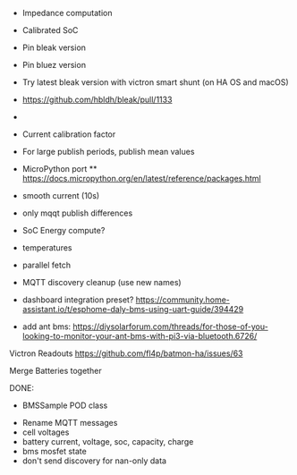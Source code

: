 * Impedance computation
* Calibrated SoC
* Pin bleak version
* Pin bluez version
* Try latest bleak version with victron smart shunt (on HA OS and macOS)
* https://github.com/hbldh/bleak/pull/1133
* 
* Current calibration factor
* For large publish periods, publish mean values
* MicroPython port
** https://docs.micropython.org/en/latest/reference/packages.html 

* smooth current (10s)
* only mqqt publish differences
* SoC Energy compute?
* temperatures
* parallel fetch

* MQTT discovery cleanup (use new names)
* dashboard integration preset? https://community.home-assistant.io/t/esphome-daly-bms-using-uart-guide/394429
* add ant bms: https://diysolarforum.com/threads/for-those-of-you-looking-to-monitor-your-ant-bms-with-pi3-via-bluetooth.6726/

Victron Readouts https://github.com/fl4p/batmon-ha/issues/63

Merge Batteries together

DONE:
* BMSSample POD class

- Rename MQTT messages
- cell voltages
- battery current, voltage, soc, capacity, charge
- bms mosfet state
- don't send discovery for nan-only data